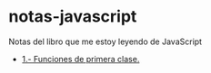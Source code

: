 # notas-javascript

Notas del libro que me estoy leyendo de JavaScript

+ [1.- Funciones de primera clase.](https://github.com/Jesusz0r/notas-javascript/blob/master/1.first-class-functions.md#funciones-de-primera-clase-definiciones-y-argumentos)
